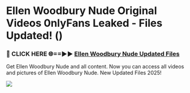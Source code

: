 # Ellen Woodbury Nude Original Videos 0nlyFans Leaked - Files Updated! ()

<h3>🔴 CLICK HERE 🌐==►► <a href="https://tinyurl.com/2p9ay9w9" rel="nofollow">Ellen Woodbury Nude Updated Files</a></h3>

Get Ellen Woodbury Nude and all content. Now you can access all videos and pictures of Ellen Woodbury Nude. New Updated Files 2025!

[![](https://i.imgur.com/KQgVmj3.gif)](https://tinyurl.com/2p9ay9w9)
